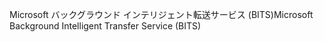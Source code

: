 <span data-ttu-id="ca02a-101">Microsoft バックグラウンド インテリジェント転送サービス (BITS)</span><span class="sxs-lookup"><span data-stu-id="ca02a-101">Microsoft Background Intelligent Transfer Service (BITS)</span></span>